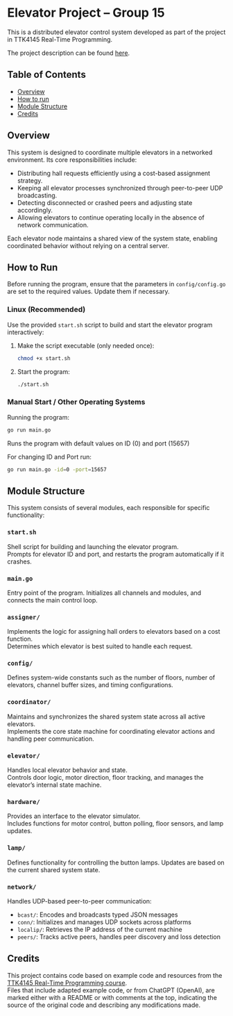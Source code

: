 # Elevator Project – Group 15

This is a distributed elevator control system developed as part of the project in TTK4145 Real-Time Programming.

The project description can be found [here](https://github.com/TTK4145/Project).

## Table of Contents

- [Overview](#overview)
- [How to run](#how-to-run)
- [Module Structure](#module-structure)
- [Credits](#credits)

## Overview

This system is designed to coordinate multiple elevators in a networked environment. Its core responsibilities include:

- Distributing hall requests efficiently using a cost-based assignment strategy.
- Keeping all elevator processes synchronized through peer-to-peer UDP broadcasting.
- Detecting disconnected or crashed peers and adjusting state accordingly.
- Allowing elevators to continue operating locally in the absence of network communication.

Each elevator node maintains a shared view of the system state, enabling coordinated behavior without relying on a central server.

## How to Run
Before running the program, ensure that the parameters in `config/config.go` are set to the required values. Update them if necessary.

### Linux (Recommended)

Use the provided `start.sh` script to build and start the elevator program interactively:
1. Make the script executable (only needed once):
    ```bash
    chmod +x start.sh
    ```
2. Start the program:
    ```bash
    ./start.sh
    ```

### Manual Start / Other Operating Systems
Running the program:
```bash
go run main.go
```
Runs the program with default values on ID (0) and port (15657)

For changing ID and Port run:
```bash
go run main.go -id=0 -port=15657
```

## Module Structure

This system consists of several modules, each responsible for specific functionality:

### `start.sh`
Shell script for building and launching the elevator program.  
Prompts for elevator ID and port, and restarts the program automatically if it crashes.

### `main.go`
Entry point of the program. Initializes all channels and modules, and connects the main control loop.

### `assigner/`
Implements the logic for assigning hall orders to elevators based on a cost function.  
Determines which elevator is best suited to handle each request.

### `config/`
Defines system-wide constants such as the number of floors, number of elevators, channel buffer sizes, and timing configurations.

### `coordinator/`
Maintains and synchronizes the shared system state across all active elevators.  
Implements the core state machine for coordinating elevator actions and handling peer communication.

### `elevator/`
Handles local elevator behavior and state.  
Controls door logic, motor direction, floor tracking, and manages the elevator’s internal state machine.

### `hardware/`
Provides an interface to the elevator simulator.  
Includes functions for motor control, button polling, floor sensors, and lamp updates.

### `lamp/`
Defines functionality for controlling the button lamps.
Updates are based on the current shared system state.

### `network/`
Handles UDP-based peer-to-peer communication:
- `bcast/`: Encodes and broadcasts typed JSON messages
- `conn/`: Initializes and manages UDP sockets across platforms
- `localip/`: Retrieves the IP address of the current machine
- `peers/`: Tracks active peers, handles peer discovery and loss detection

## Credits

This project contains code based on example code and resources from the [TTK4145 Real-Time Programming course](https://github.com/TTK4145).  
Files that include adapted example code, or from ChatGPT (OpenAI), are marked either with a README or with comments at the top, indicating the source of the original code and describing any modifications made.